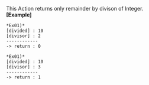 This Action returns only remainder by divison of Integer.
<br/>
**[Example]**
```
*Ex01)*
[divided] : 10
[divisor] : 2
------------
-> return : 0

*Ex01)*
[divided] : 10
[divisor] : 3
------------
-> return : 1
```
